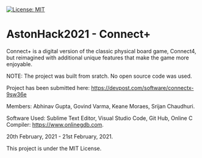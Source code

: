 [![License: MIT](https://img.shields.io/badge/License-MIT-yellow.svg)](https://raw.githubusercontent.com/AbhinavGupta2002/AstonHack2021/main/LICENSE)

# AstonHack2021 - Connect+

Connect+ is a digital version of the classic physical board game, Connect4, but reimagined with additional unique features that make the game more enjoyable.

NOTE: The project was built from sratch. No open source code was used.

Project has been submitted here: https://devpost.com/software/connectx-9sw36e

Members: Abhinav Gupta, Govind Varma, Keane Moraes, Srijan Chaudhuri.

Software Used: Sublime Text Editor, Visual Studio Code, Git Hub, Online C Compiler: https://www.onlinegdb.com.

20th February, 2021 - 21st February, 2021.

This project is under the MIT License.
